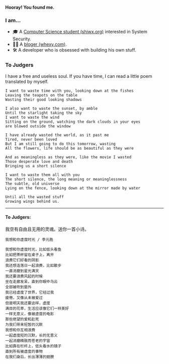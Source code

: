 
**Hooray! You found me.**


### I am...
* 🎓 A [Computer Science student (shiwx.org)](https://www.whexy.com/about) interested in System Security.
* 👨‍💻 A [bloger (whexy.com)](https://www.whexy.com).
* 🛠 A developer who is obsessed with building his own stuff.

### To Judgers

I have a free and useless soul. If you have time, I can read a little poem translated by myself.

```
I want to waste time with you, looking down at the fishes
Leaving the teapots on the table
Wasting their good looking shadows

I also want to waste the sunset, by amble
Until the starlight taking the sky
I want to waste the wind
Sitting on the ground, watching the dark clouds in your eyes
are blowed outside the window

I have already wasted the world, as it past me
Tired, never been loved
But I am still going to do this tomorrow, wasting
All the flowers, life should be as beautiful as they were

And as meaningless as they were, like the movie I wasted
Those desperate love and death
Bringing us a short silence

I want to waste them all with you
The short silence, the long meaning or meaninglessness
The subtle, old universe
Lying on the fence, looking down at the mirror made by water

Until all the wasted stuff
Growing wings behind us.
```

---

#### To Judgers:

我空有自由且无用的灵魂。送你一首小诗。

```
我想和你虚度时光 / 李元胜

我想和你虚度时光，比如低头看鱼
比如把茶杯留在桌子上，离开
浪费它们好看的阴影
我还想连落日一起浪费，比如散步
一直消磨到星光满天
我还要浪费风起的时候
坐在走廊发呆，直到你眼中乌云
全部被吹到窗外
我已经虚度了世界，它经过我
疲倦，又像从未被爱过
但是明天我还要这样，虚度
满目的花草，生活应该像它们一样美好
一样无意义，像被虚度的电影
那些绝望的爱和赴死
为我们带来短暂的沉默
我想和你互相浪费
一起虚度短的沉默，长的无意义
一起消磨精致而苍老的宇宙
比如靠在栏杆上，低头看水的镜子
直到所有被虚度的事物
在我们身后，长出薄薄的翅膀
```
